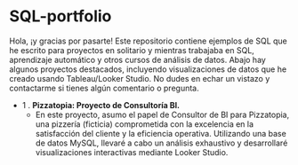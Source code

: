 # SQL-portfolio

Hola, ¡y gracias por pasarte! Este repositorio contiene ejemplos de SQL que he escrito para proyectos en solitario y mientras trabajaba en SQL, aprendizaje automático y otros cursos de análisis de datos. Abajo hay algunos proyectos destacados, incluyendo visualizaciones de datos que he creado usando Tableau/Looker Studio. No dudes en echar un vistazo y contactarme si tienes algún comentario o pregunta.

- 1 . **Pizzatopia: Proyecto de Consultoría BI.**
  * En este proyecto, asumo el papel de Consultor de BI para Pizzatopia, una pizzería (ficticia)   comprometida con la excelencia en la satisfacción del cliente y la eficiencia operativa.  Utilizando una base de datos MySQL, llevaré a cabo un análisis exhaustivo y desarrollaré visualizaciones interactivas mediante Looker Studio. 
